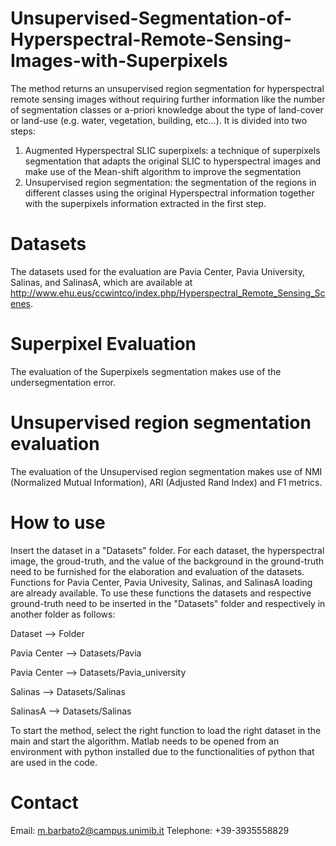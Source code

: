 # Unsupervised-Segmentation-of-Hyperspectral-Remote-Sensing-Images-with-Superpixels

The method returns an unsupervised region segmentation for hyperspectral remote sensing images without requiring further information like the number of segmentation classes or a-priori knowledge about the type of land-cover or land-use (e.g. water, vegetation, building, etc...). It is divided into two steps:

1) Augmented Hyperspectral SLIC superpixels: a technique of superpixels segmentation that adapts the original SLIC to hyperspectral images and make use of the Mean-shift algorithm to improve the segmentation
2) Unsupervised region segmentation: the segmentation of the regions in different classes using the original Hyperspectral information together with the superpixels information extracted in the first step.

# Datasets

The datasets used for the evaluation are Pavia Center, Pavia University, Salinas, and SalinasA, which are available at http://www.ehu.eus/ccwintco/index.php/Hyperspectral_Remote_Sensing_Scenes.

# Superpixel Evaluation

The evaluation of the Superpixels segmentation makes use of the undersegmentation error.

# Unsupervised region segmentation evaluation

The evaluation of the Unsupervised region segmentation makes use of NMI (Normalized Mutual Information), ARI (Adjusted Rand Index) and F1 metrics.

# How to use

Insert the dataset in a "Datasets" folder. For each dataset, the hyperspectral image, the groud-truth, and the value of the background in the ground-truth need to be furnished for the elaboration and evaluation of the datasets. Functions for Pavia Center, Pavia Univesity, Salinas, and SalinasA loading are already available. To use these functions the datasets and respective ground-truth need to be inserted in the "Datasets" folder and respectively in another folder as follows:

Dataset --> Folder

Pavia Center --> Datasets/Pavia

Pavia Center --> Datasets/Pavia_university

Salinas --> Datasets/Salinas

SalinasA --> Datasets/Salinas

To start the method, select the right function to load the right dataset in the main and start the algorithm. Matlab needs to be opened from an environment with python installed due to the functionalities of python that are used in the code.

# Contact

Email: m.barbato2@campus.unimib.it
Telephone: +39-3935558829

